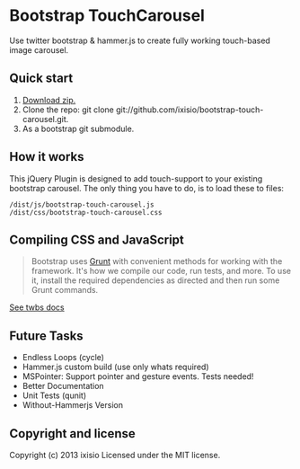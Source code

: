
# Bootstrap TouchCarousel

Use twitter bootstrap & hammer.js to create fully working touch-based image carousel.

## Quick start

1. [Download zip.](https://github.com/ixisio/bootstrap-touch-carousel/archive/master.zip)
2. Clone the repo: git clone git://github.com/ixisio/bootstrap-touch-carousel.git.
3. As a bootstrap git submodule.

## How it works

This jQuery Plugin is designed to add touch-support to your existing bootstrap carousel. The only thing you have to do, is to load these to files:

```
/dist/js/bootstrap-touch-carousel.js
/dist/css/bootstrap-touch-carousel.css

```

## Compiling CSS and JavaScript

> Bootstrap uses [Grunt](http://gruntjs.com/) with convenient methods for working with the framework. It's how we compile our code, run tests, and more. To use it, install the required dependencies as directed and then run some Grunt commands.

[See twbs docs](https://github.com/twbs/bootstrap/blob/master/README.md)

## Future Tasks

* Endless Loops (cycle)
* Hammer.js custom build (use only whats required)
* MSPointer: Support pointer and gesture events. Tests needed!
* Better Documentation
* Unit Tests (qunit)
* Without-Hammerjs Version

## Copyright and license

Copyright (c) 2013 ixisio Licensed under the MIT license.
